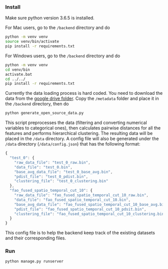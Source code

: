 ### Install

Make sure python version 3.6.5 is installed.

For Mac users, go to the `/backend` directory and do

```bash
python -m venv venv
source venv/bin/activate
pip install -r requirements.txt
```

For Windows users, go to the `/backend` directory and do

```bash
python -m venv venv
cd venv/bin
activate.bat
cd ../../
pip install -r requirements.txt
```

Currently the data loading process is hard coded. You need to download the data from the [google drive folder](https://drive.google.com/drive/folders/1ZokWnnJ_i91MmtZ2z3uog4s02XAKe-Q6?usp=sharing). Copy the `/metadata` folder and place it in the `/backend` directory, then do

```bash
python generate_open_source_data.py
```

This script preprocesses the data (filtering and converting numerical variables to categorical ones), then calculates pairwise distances for all the features and performs hierarchical clustering. The resulting data will be placed in the `/data` directory. A config file will also be generated under the `/data` directory (`/data/config.json`) that has the following format:

```js
{
  "test_0": {
    "raw_data_file": "test_0_raw.bin",
    "data_file": "test_0.bin",
    "base_avg_data_file": "test_0_base_avg.bin",
    "pdist_file": "test_0_pdist.bin",
    "clustering_file": "test_0_clustering.bin"
  },
  "fao_fused_spatio_temporal_cut_10": {
    "raw_data_file": "fao_fused_spatio_temporal_cut_10_raw.bin",
    "data_file": "fao_fused_spatio_temporal_cut_10.bin",
    "base_avg_data_file": "fao_fused_spatio_temporal_cut_10_base_avg.bin",
    "pdist_file": "fao_fused_spatio_temporal_cut_10_pdsit.bin",
    "clustering_file": "fao_fused_spatio_temporal_cut_10_clustering.bin"
  }
}
```

This config file is to help the backend keep track of the existing datasets and their corresponding files.

### Run

```bash
python manage.py runserver
```
